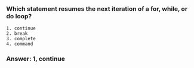 ### Which statement resumes the next iteration of a for, while, or do loop?
```
1. continue
2. break
3. complete
4. command
```
### Answer: 1, continue 
